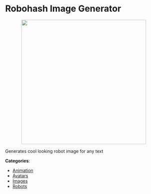 # Robohash Image Generator
<p align="center">
    <img width="400" src="https://raw.githubusercontent.com/apis-list/apis-list/apis/robohash-image-generator/logo_256x256.png" />
</p>

Generates cool looking robot image for any text



**Categories**:
- [Animation](https://github.com/apis-list/apis-list#animation)
- [Avatars](https://github.com/apis-list/apis-list#avatars)
- [Images](https://github.com/apis-list/apis-list#images)
- [Robots](https://github.com/apis-list/apis-list#robots)







